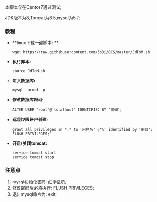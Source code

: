 本脚本仅在Centos7通过测试;

JDK版本为8,Tomcat为8.5,mysql为5.7;

### 教程

- **linux下载一键脚本: **

  ```shell
  wget https://raw.githubusercontent.com/Zo3i/OCS/master/JdToM.sh
  ```

- **执行脚本:**

  ```shell
  source JdToM.sh
  ```

- **进入数据库:**

  ```shell
  mysql -uroot -p
  ```

- **修改数据库密码:**

  ```mysql
  ALTER USER 'root'@'localhost' IDENTIFIED BY '密码';
  ```

- **远程权限账户创建:**

  ```mysql
  grant all privileges on *.* to '用户名' @'%' identified by '密码';
  FLUSH PRIVILEGES;"
  ```

- **开启/关闭tomcat:**

  ```shell
  service tomcat start
  service tomcat stop
  ```



### 注意点

1. mysql初始化密码: 红字显示;
2. 修改密码后必须执行: FLUSH PRIVILEGES;
3. 退出mysql命令为: exit;
